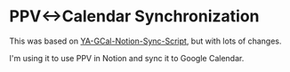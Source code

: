 # PPV<->Calendar Synchronization

This was based on [YA-GCal-Notion-Sync-Script][], but with lots of
changes.

I'm using it to use PPV in Notion and sync it to Google Calendar.

[YA-GCal-Notion-Sync-Script]: https://github.com/hk21702/YA-GCal-Notion-Sync-Script
